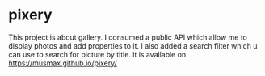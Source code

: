 # pixery
This project is about gallery. I consumed a public API which allow me to display photos and add properties to it. I also added a search filter which u can use to search for picture by title.
it is available on https://musmax.github.io/pixery/
